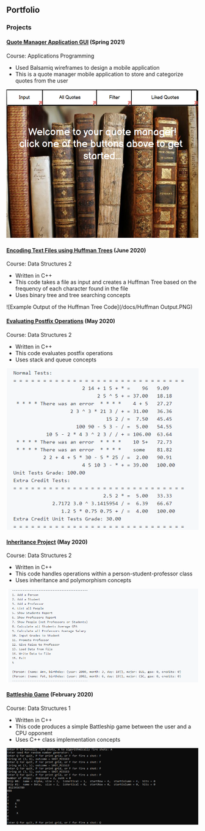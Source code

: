 ## Portfolio
### Projects
#### [Quote Manager Application GUI](https://github.com/Alison003/Alison003.github.io/blob/051ad343e4fb87761be62feea9ed10495e5e9f98/docs/UI%20with%20navigation.bmpr) (Spring 2021)
Course: Applications Programming 
- Used Balsamiq wireframes to design a mobile application 
- This is a quote manager mobile application to store and categorize quotes from the user

![Example Page in the Mobile Application Design](https://github.com/Alison003/Alison003.github.io/blob/0e78fc22382063277e610538db1baed7ce91face/docs/Quote%20Manager.PNG)

#### [Encoding Text Files using Huffman Trees](https://github.com/csc2431-spring2020/huffman-Alison003) (June 2020)
Course: Data Structures 2
- Written in C++
- This code takes a file as input and creates a Huffman Tree based on the frequency of each character found in the file
- Uses binary tree and tree searching concepts

![Example Output of the Huffman Tree Code](/docs/Huffman Output.PNG)

#### [Evaluating Postfix Operations](https://github.com/csc2431-spring2020/postfix-eval-Alison003) (May 2020)
Course: Data Structures 2
- Written in C++
- This code evaluates postfix operations 
- Uses stack and queue concepts

![Example Output of the Postfix Evaluation Program](https://github.com/Alison003/Alison003.github.io/blob/4a6a540ae82028c96b8f763f72181fb523dbac46/docs/Postfix%20Output.PNG)

#### [Inheritance Project](https://github.com/csc2431-spring2020/inheritance-Alison003) (May 2020)
Course: Data Structures 2
- Written in C++
- This code handles operations within a person-student-professor class
- Uses inheritance and polymorphism concepts 

![Example Output of the Inheritance Program](https://github.com/Alison003/Alison003.github.io/blob/4a6a540ae82028c96b8f763f72181fb523dbac46/docs/Inheritance%20Output.PNG)

#### [Battleship Game](https://github.com/csc2430-winter-2020/battleship-version-2-0-Alison003) (February 2020)
Course: Data Structures 1
- Written in C++
- This code produces a simple Battleship game between the user and a CPU opponent
- Uses C++ class implementation concepts

![Example Output of the Battleship Game](https://github.com/Alison003/Alison003.github.io/blob/4a6a540ae82028c96b8f763f72181fb523dbac46/docs/Battleship%20Output.PNG)

